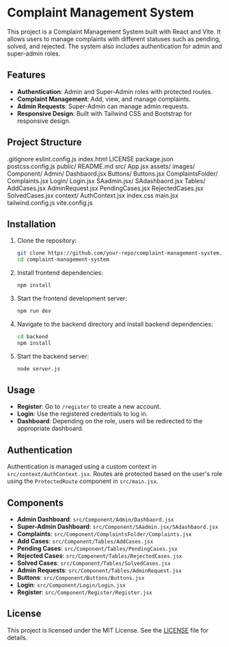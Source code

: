 # Complaint Management System

This project is a Complaint Management System built with React and Vite. It allows users to manage complaints with different statuses such as pending, solved, and rejected. The system also includes authentication for admin and super-admin roles.

## Features

- **Authentication**: Admin and Super-Admin roles with protected routes.
- **Complaint Management**: Add, view, and manage complaints.
- **Admin Requests**: Super-Admin can manage admin requests.
- **Responsive Design**: Built with Tailwind CSS and Bootstrap for responsive design.

## Project Structure

.gitignore eslint.config.js index.html LICENSE package.json postcss.config.js public/ README.md src/ App.jsx assets/ images/ Component/ Admin/ Dashbaord.jsx Buttons/ Buttons.jsx ComplaintsFolder/ Complaints.jsx Login/ Login.jsx SAadmin.jsx/ SAdashbaord.jsx Tables/ AddCases.jsx AdminRequest.jsx PendingCases.jsx RejectedCases.jsx SolvedCases.jsx context/ AuthContext.jsx index.css main.jsx tailwind.config.js vite.config.js


## Installation

1. Clone the repository:
    ```sh
    git clone https://github.com/your-repo/complaint-management-system.git
    cd complaint-management-system
    ```

2. Install frontend dependencies:
    ```sh
    npm install
    ```

3. Start the frontend development server:
    ```sh
    npm run dev
    ```

4. Navigate to the backend directory and install backend dependencies:
    ```sh
    cd backend
    npm install
    ```

5. Start the backend server:
    ```sh
    node server.js
    ```

## Usage

- **Register**: Go to `/register` to create a new account.
- **Login**: Use the registered credentials to log in.
- **Dashboard**: Depending on the role, users will be redirected to the appropriate dashboard.

## Authentication

Authentication is managed using a custom context in `src/context/AuthContext.jsx`. Routes are protected based on the user's role using the `ProtectedRoute` component in `src/main.jsx`.

## Components

- **Admin Dashboard**: `src/Component/Admin/Dashbaord.jsx`
- **Super-Admin Dashboard**: `src/Component/SAadmin.jsx/SAdashbaord.jsx`
- **Complaints**: `src/Component/ComplaintsFolder/Complaints.jsx`
- **Add Cases**: `src/Component/Tables/AddCases.jsx`
- **Pending Cases**: `src/Component/Tables/PendingCases.jsx`
- **Rejected Cases**: `src/Component/Tables/RejectedCases.jsx`
- **Solved Cases**: `src/Component/Tables/SolvedCases.jsx`
- **Admin Requests**: `src/Component/Tables/AdminRequest.jsx`
- **Buttons**: `src/Component/Buttons/Buttons.jsx`
- **Login**: `src/Component/Login/Login.jsx`
- **Register**: `src/Component/Register/Register.jsx`

## License

This project is licensed under the MIT License. See the [LICENSE](LICENSE) file for details.

